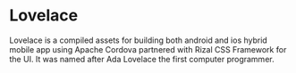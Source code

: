 # Lovelace
Lovelace is a compiled assets for building both android and ios hybrid mobile app using Apache Cordova partnered with Rizal CSS Framework for the UI. It was named after Ada Lovelace the first computer programmer.
